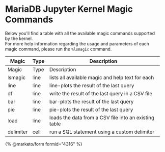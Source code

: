 # MariaDB Jupyter Kernel Magic Commands

Below you'll find a table with all the available magic commands supported by the kernel.\
For more help information regarding the usage and parameters of each magic command, please run the `%lsmagic` command.

| Magic     | Type | Description                                           |
| --------- | ---- | ----------------------------------------------------- |
| Magic     | Type | Description                                           |
| lsmagic   | line | lists all available magic and help text for each      |
| line      | line | line-plots the result of the last query               |
| df        | line | write the result of the last query in a CSV file      |
| bar       | line | bar-plots the result of the last query                |
| pie       | line | pie-plots the result of the last query                |
| load      | line | loads the data from a CSV file into an existing table |
| delimiter | cell | run a SQL statement using a custom delimiter          |


{% @marketo/form formid="4316" %}
